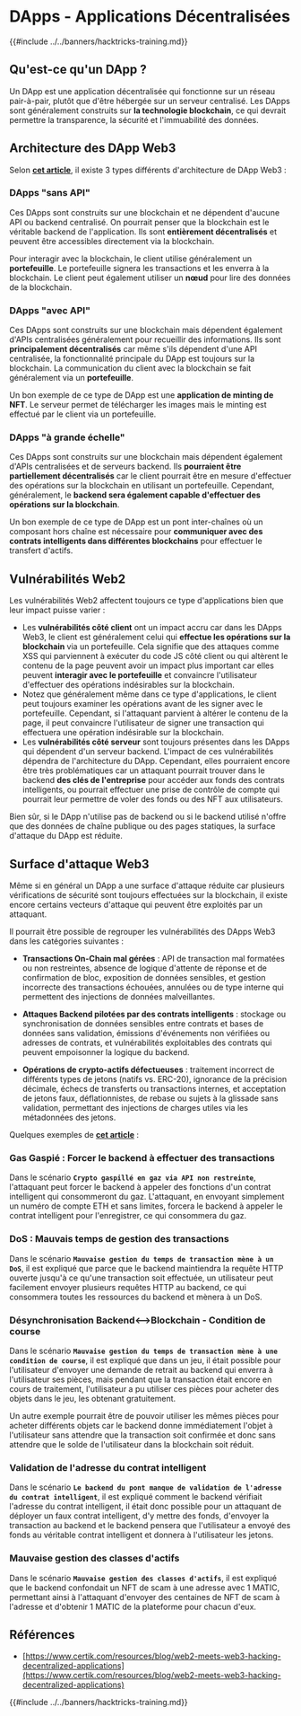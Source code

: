 # DApps - Applications Décentralisées

{{#include ../../banners/hacktricks-training.md}}

## Qu'est-ce qu'un DApp ?

Un DApp est une application décentralisée qui fonctionne sur un réseau pair-à-pair, plutôt que d'être hébergée sur un serveur centralisé. Les DApps sont généralement construits sur **la technologie blockchain**, ce qui devrait permettre la transparence, la sécurité et l'immuabilité des données.

## Architecture des DApp Web3

Selon [**cet article**](https://www.certik.com/resources/blog/web2-meets-web3-hacking-decentralized-applications), il existe 3 types différents d'architecture de DApp Web3 :

### DApps "sans API"

Ces DApps sont construits sur une blockchain et ne dépendent d'aucune API ou backend centralisé. On pourrait penser que la blockchain est le véritable backend de l'application. Ils sont **entièrement décentralisés** et peuvent être accessibles directement via la blockchain.

Pour interagir avec la blockchain, le client utilise généralement un **portefeuille**. Le portefeuille signera les transactions et les enverra à la blockchain. Le client peut également utiliser un **nœud** pour lire des données de la blockchain.

### DApps "avec API"

Ces DApps sont construits sur une blockchain mais dépendent également d'APIs centralisées généralement pour recueillir des informations. Ils sont **principalement décentralisés** car même s'ils dépendent d'une API centralisée, la fonctionnalité principale du DApp est toujours sur la blockchain. La communication du client avec la blockchain se fait généralement via un **portefeuille**.

Un bon exemple de ce type de DApp est une **application de minting de NFT**. Le serveur permet de télécharger les images mais le minting est effectué par le client via un portefeuille.

### DApps "à grande échelle"

Ces DApps sont construits sur une blockchain mais dépendent également d'APIs centralisées et de serveurs backend. Ils **pourraient être partiellement décentralisés** car le client pourrait être en mesure d'effectuer des opérations sur la blockchain en utilisant un portefeuille. Cependant, généralement, le **backend sera également capable d'effectuer des opérations sur la blockchain**.

Un bon exemple de ce type de DApp est un pont inter-chaînes où un composant hors chaîne est nécessaire pour **communiquer avec des contrats intelligents dans différentes blockchains** pour effectuer le transfert d'actifs.

## Vulnérabilités Web2

Les vulnérabilités Web2 affectent toujours ce type d'applications bien que leur impact puisse varier :

- Les **vulnérabilités côté client** ont un impact accru car dans les DApps Web3, le client est généralement celui qui **effectue les opérations sur la blockchain** via un portefeuille. Cela signifie que des attaques comme XSS qui parviennent à exécuter du code JS côté client ou qui altèrent le contenu de la page peuvent avoir un impact plus important car elles peuvent **interagir avec le portefeuille** et convaincre l'utilisateur d'effectuer des opérations indésirables sur la blockchain.
- Notez que généralement même dans ce type d'applications, le client peut toujours examiner les opérations avant de les signer avec le portefeuille. Cependant, si l'attaquant parvient à altérer le contenu de la page, il peut convaincre l'utilisateur de signer une transaction qui effectuera une opération indésirable sur la blockchain.
- Les **vulnérabilités côté serveur** sont toujours présentes dans les DApps qui dépendent d'un serveur backend. L'impact de ces vulnérabilités dépendra de l'architecture du DApp. Cependant, elles pourraient encore être très problématiques car un attaquant pourrait trouver dans le backend **des clés de l'entreprise** pour accéder aux fonds des contrats intelligents, ou pourrait effectuer une prise de contrôle de compte qui pourrait leur permettre de voler des fonds ou des NFT aux utilisateurs.

Bien sûr, si le DApp n'utilise pas de backend ou si le backend utilisé n'offre que des données de chaîne publique ou des pages statiques, la surface d'attaque du DApp est réduite.

## Surface d'attaque Web3

Même si en général un DApp a une surface d'attaque réduite car plusieurs vérifications de sécurité sont toujours effectuées sur la blockchain, il existe encore certains vecteurs d'attaque qui peuvent être exploités par un attaquant.

Il pourrait être possible de regrouper les vulnérabilités des DApps Web3 dans les catégories suivantes :

- **Transactions On-Chain mal gérées** : API de transaction mal formatées ou non restreintes, absence de logique d'attente de réponse et de confirmation de bloc, exposition de données sensibles, et gestion incorrecte des transactions échouées, annulées ou de type interne qui permettent des injections de données malveillantes.

- **Attaques Backend pilotées par des contrats intelligents** : stockage ou synchronisation de données sensibles entre contrats et bases de données sans validation, émissions d'événements non vérifiées ou adresses de contrats, et vulnérabilités exploitables des contrats qui peuvent empoisonner la logique du backend.

- **Opérations de crypto-actifs défectueuses** : traitement incorrect de différents types de jetons (natifs vs. ERC-20), ignorance de la précision décimale, échecs de transferts ou transactions internes, et acceptation de jetons faux, déflationnistes, de rebase ou sujets à la glissade sans validation, permettant des injections de charges utiles via les métadonnées des jetons.

Quelques exemples de [**cet article**](https://www.certik.com/resources/blog/web2-meets-web3-hacking-decentralized-applications) :

### Gas Gaspié : Forcer le backend à effectuer des transactions

Dans le scénario **`Crypto gaspillé en gaz via API non restreinte`**, l'attaquant peut forcer le backend à appeler des fonctions d'un contrat intelligent qui consommeront du gaz. L'attaquant, en envoyant simplement un numéro de compte ETH et sans limites, forcera le backend à appeler le contrat intelligent pour l'enregistrer, ce qui consommera du gaz.

### DoS : Mauvais temps de gestion des transactions

Dans le scénario **`Mauvaise gestion du temps de transaction mène à un DoS`**, il est expliqué que parce que le backend maintiendra la requête HTTP ouverte jusqu'à ce qu'une transaction soit effectuée, un utilisateur peut facilement envoyer plusieurs requêtes HTTP au backend, ce qui consommera toutes les ressources du backend et mènera à un DoS.

### Désynchronisation Backend<-->Blockchain - Condition de course

Dans le scénario **`Mauvaise gestion du temps de transaction mène à une condition de course`**, il est expliqué que dans un jeu, il était possible pour l'utilisateur d'envoyer une demande de retrait au backend qui enverra à l'utilisateur ses pièces, mais pendant que la transaction était encore en cours de traitement, l'utilisateur a pu utiliser ces pièces pour acheter des objets dans le jeu, les obtenant gratuitement.

Un autre exemple pourrait être de pouvoir utiliser les mêmes pièces pour acheter différents objets car le backend donne immédiatement l'objet à l'utilisateur sans attendre que la transaction soit confirmée et donc sans attendre que le solde de l'utilisateur dans la blockchain soit réduit.

### Validation de l'adresse du contrat intelligent

Dans le scénario **`Le backend du pont manque de validation de l'adresse du contrat intelligent`**, il est expliqué comment le backend vérifiait l'adresse du contrat intelligent, il était donc possible pour un attaquant de déployer un faux contrat intelligent, d'y mettre des fonds, d'envoyer la transaction au backend et le backend pensera que l'utilisateur a envoyé des fonds au véritable contrat intelligent et donnera à l'utilisateur les jetons.

### Mauvaise gestion des classes d'actifs

Dans le scénario **`Mauvaise gestion des classes d'actifs`**, il est expliqué que le backend confondait un NFT de scam à une adresse avec 1 MATIC, permettant ainsi à l'attaquant d'envoyer des centaines de NFT de scam à l'adresse et d'obtenir 1 MATIC de la plateforme pour chacun d'eux.

## Références
- [https://www.certik.com/resources/blog/web2-meets-web3-hacking-decentralized-applications](https://www.certik.com/resources/blog/web2-meets-web3-hacking-decentralized-applications)

{{#include ../../banners/hacktricks-training.md}}
